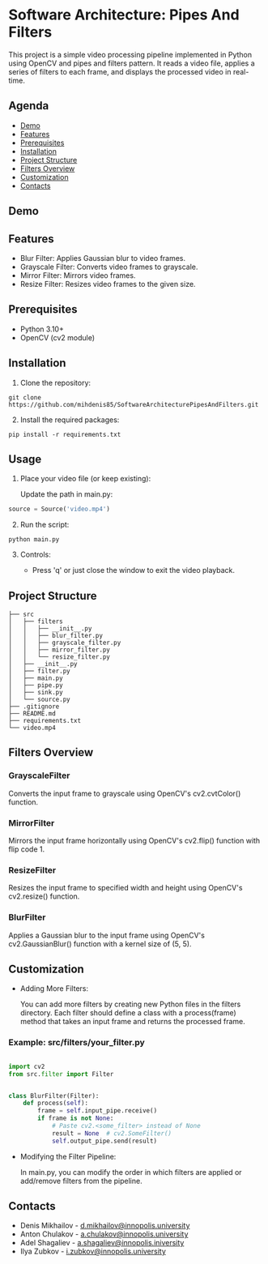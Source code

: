 # Software Architecture: Pipes And Filters

This project is a simple video processing pipeline implemented in Python using OpenCV and pipes and filters pattern. It
reads a video file, applies a series of filters to each frame, and displays the processed video in real-time.

## Agenda

* [Demo](#demo)
* [Features](#features)
* [Prerequisites](#prerequisites)
* [Installation](#installation)
* [Project Structure](#project-structure)
* [Filters Overview](#filters-overview)
* [Customization](#customization)
* [Contacts](#contacts)

## Demo

## Features

- Blur Filter: Applies Gaussian blur to video frames.
- Grayscale Filter: Converts video frames to grayscale.
- Mirror Filter: Mirrors video frames.
- Resize Filter: Resizes video frames to the given size.

## Prerequisites

- Python 3.10+
- OpenCV (cv2 module)

## Installation

1. Clone the repository:

```shell
git clone https://github.com/mihdenis85/SoftwareArchitecturePipesAndFilters.git
```

2. Install the required packages:

```shell
pip install -r requirements.txt
```

## Usage

1. Place your video file (or keep existing):

   Update the path in main.py:

```python
source = Source('video.mp4')
```

2. Run the script:

```shell
python main.py
```

3. Controls:

    - Press 'q' or just close the window to exit the video playback.

## Project Structure

```
├── src
│   ├── filters
│   │   ├── __init__.py
│   │   ├── blur_filter.py
│   │   ├── grayscale_filter.py
│   │   ├── mirror_filter.py
│   │   └── resize_filter.py
│   ├── __init__.py
│   ├── filter.py
│   ├── main.py
│   ├── pipe.py
│   ├── sink.py
│   └── source.py
├── .gitignore
├── README.md
├── requirements.txt
└── video.mp4
```

## Filters Overview

### GrayscaleFilter

Converts the input frame to grayscale using OpenCV's cv2.cvtColor() function.

### MirrorFilter

Mirrors the input frame horizontally using OpenCV's cv2.flip() function with flip code 1.

### ResizeFilter

Resizes the input frame to specified width and height using OpenCV's cv2.resize() function.

### BlurFilter

Applies a Gaussian blur to the input frame using OpenCV's cv2.GaussianBlur() function with a kernel size of (5, 5).

## Customization

- Adding More Filters:

  You can add more filters by creating new Python files in the filters directory. Each filter should define a class with
  a process(frame) method that takes an input frame and returns the processed frame.

### Example: src/filters/your_filter.py

```python

import cv2
from src.filter import Filter


class BlurFilter(Filter):
    def process(self):
        frame = self.input_pipe.receive()
        if frame is not None:
            # Paste cv2.<some_filter> instead of None
            result = None  # cv2.SomeFilter()
            self.output_pipe.send(result)

```

- Modifying the Filter Pipeline:

  In main.py, you can modify the order in which filters are applied or add/remove filters from the pipeline.

## Contacts

- Denis Mikhailov - d.mikhailov@innopolis.university
- Anton Chulakov - a.chulakov@innopolis.university
- Adel Shagaliev - a.shagaliev@innopolis.iniversity
- Ilya Zubkov - i.zubkov@innopolis.university
